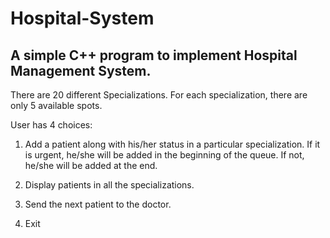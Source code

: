 # Hospital-System
## A simple C++ program to implement Hospital Management System.

There are 20 different Specializations. For each specialization, there are only 5 available spots.

User has 4 choices:
1) Add a patient along with his/her status in a particular specialization. If it is urgent, he/she will be added in the beginning of the queue. If not, he/she will be    added at the end.

2) Display patients in all the specializations.

3) Send the next patient to the doctor.

4) Exit
